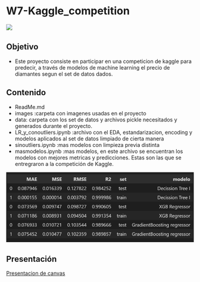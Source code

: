 # W7-Kaggle_competition

![](images/PORTADA.jpg)

## Objetivo

- Este proyecto consiste en participar en una competicion de kaggle para predecir, a través de modelos de machine learning el precio de diamantes segun el set de datos dados. 

## Contenido
- ReadMe.md
- images :carpeta con imagenes usadas en el proyecto
- data: carpeta con los set de datos y archivos pickle necesitados y generados durante el proyecto.
- LR_y_conoutliers.ipynb :archivo con el EDA, estandarizacion, encoding y modelos aplicados al set de datos limpiado de cierta manera
- sinoutliers.ipynb :mas modelos con limpieza previa distinta
- masmodelos.ipynb :mas modelos, en este archivo se encuentran los modelos con mejores metricas y predicciones. Estas son las que se entregraron a la competición de Kaggle.

![](images/Captura%20de%20pantalla%202023-03-31%20205115.png)

## Presentación

[Presentacion de canvas](https://www.canva.com/design/DAFeyoSaJHc/-WhmfuarytfPf_ZTywA9Sg/view?utm_content=DAFeyoSaJHc&utm_campaign=designshare&utm_medium=link2&utm_source=sharebutton)
